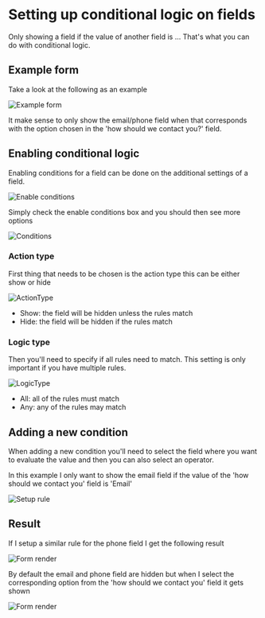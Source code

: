 # Setting up conditional logic on fields

Only showing a field if the value of another field is ... That's what you can do with conditional logic.

## Example form
Take a look at the following as an example

![Example form](ExampleForm.png)

It make sense to only show the email/phone field when that corresponds with the option chosen in the 'how should we contact you?' field.

## Enabling conditional logic

Enabling conditions for a field can be done on the additional settings of a field.


![Enable conditions](EnableConditions.png)

Simply check the enable conditions box and you should then see more options

![Conditions](Conditions.png)

### Action type

First thing that needs to be chosen is the action type this can be either show or hide

![ActionType](ActionType.png)

- Show: the field will be hidden unless the rules match
- Hide: the field will be hidden if the rules match

### Logic type

Then you'll need to specify if all rules need to match. This setting is only important if you have multiple rules.

![LogicType](LogicType.png)

- All: all of the rules must match
- Any: any of the rules may match

## Adding a new condition

When adding a new condition you'll need to select the field where you want to evaluate the value and then you can also select an operator.

In this example I only want to show the email field if the value of the 'how should we contact you' field is 'Email'

![Setup rule](SetupCondition.png)

## Result

If I setup a similar rule for the phone field I get the following result

![Form render](ExampleFormRender.png)

By default the email and phone field are hidden but when I select the corresponding option from the 'how should we contact you' field it gets shown


![Form render](ExampleFormRender2.png)
